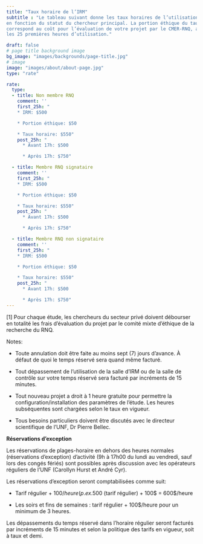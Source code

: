 ```yaml
---
title: "Taux horaire de l’IRM"
subtitle : "Le tableau suivant donne les taux horaires de l’utilisation de l’IRM
en fonction du statut du chercheur principal. La portion éthique du taux horaire
correspond au coût pour l’évaluation de votre projet par le CMER-RNQ, amorti sur
les 25 premières heures d’utilisation."

draft: false
# page title background image
bg_image: "images/backgrounds/page-title.jpg"
# image
image: "images/about/about-page.jpg"
type: "rate"

rate:
  type:
  - title: Non membre RNQ
    comment: ''
    first_25h: "
    * IRM: $500

    * Portion éthique: $50

    * Taux horaire: $550"
    post_25h: "
      * Avant 17h: $500

      * Après 17h: $750"

  - title: Membre RNQ signataire
    comment: ''
    first_25h: "
    * IRM: $500

    * Portion éthique: $50

    * Taux horaire: $550"
    post_25h: "
      * Avant 17h: $500

      * Après 17h: $750"

  - title: Membre RNQ non signataire
    comment: ''
    first_25h: "
    * IRM: $500

    * Portion éthique: $50

    * Taux horaire: $550"
    post_25h: "
      * Avant 17h: $500

      * Après 17h: $750"
---
```


[1] Pour chaque étude, les chercheurs du secteur privé doivent débourser en totalité les frais d’évaluation du projet par le comité mixte d’éthique de la recherche du RNQ.

Notes:

- Toute annulation doit être faite au moins sept (7) jours d’avance. À défaut de quoi le temps réservé sera quand même facturé.

- Tout dépassement de l’utilisation de la salle d’IRM ou de la salle de contrôle sur votre temps réservé sera facturé par incréments de 15 minutes.

- Tout nouveau projet a droit à 1 heure gratuite pour permettre la configuration/installation des paramètres de l’étude. Les heures subséquentes sont chargées selon le taux en vigueur.


- Tous besoins particuliers doivent être discutés avec le directeur scientifique de l’UNF, Dr Pierre Bellec.


__Réservations d’exception__


Les réservations de plages-horaire en dehors des heures normales (réservations d’exception) d’activité (9h à 17h00 du lundi au vendredi, sauf lors des congés fériés) sont possibles après discussion avec les opérateurs réguliers de l’UNF (Carollyn Hurst et André Cyr).


Les réservations d’exception seront comptabilisées comme suit:

* Tarif régulier + 100$/heure (p. ex. 500$ (tarif régulier) + 100$ = 600$/heure

* Les soirs et fins de semaines : tarif régulier + 100$/heure pour un minimum de 3 heures.


Les dépassements du temps réservé dans l’horaire régulier seront facturés par incréments de 15 minutes et selon la politique des tarifs en vigueur, soit à taux et demi.
